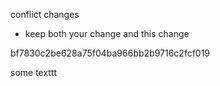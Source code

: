 conflict changes
- keep both your change and this change

bf7830c2be628a75f04ba966bb2b9716c2fcf019

some texttt
